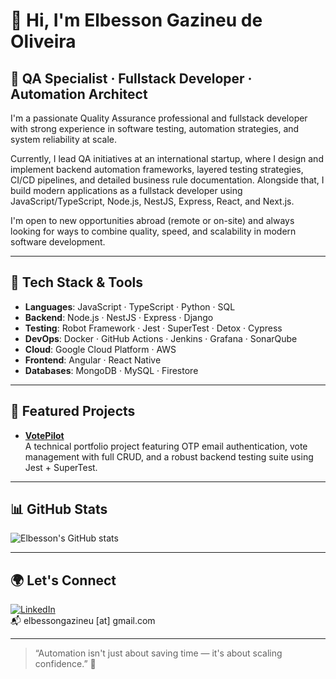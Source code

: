 # 👋 Hi, I'm Elbesson Gazineu de Oliveira

## 🧪 QA Specialist · Fullstack Developer · Automation Architect
I'm a passionate Quality Assurance professional and fullstack developer with strong experience in software testing, automation strategies, and system reliability at scale.

Currently, I lead QA initiatives at an international startup, where I design and implement backend automation frameworks, layered testing strategies, CI/CD pipelines, and detailed business rule documentation. Alongside that, I build modern applications as a fullstack developer using JavaScript/TypeScript, Node.js, NestJS, Express, React, and Next.js.

I'm open to new opportunities abroad (remote or on-site) and always looking for ways to combine quality, speed, and scalability in modern software development.

---

## 🔧 Tech Stack & Tools

- **Languages**: JavaScript · TypeScript · Python · SQL  
- **Backend**: Node.js · NestJS · Express · Django  
- **Testing**: Robot Framework · Jest · SuperTest · Detox · Cypress  
- **DevOps**: Docker · GitHub Actions · Jenkins · Grafana · SonarQube  
- **Cloud**: Google Cloud Platform · AWS  
- **Frontend**: Angular · React Native  
- **Databases**: MongoDB · MySQL · Firestore  

---

## 🚀 Featured Projects

- [**VotePilot**](https://github.com/elbesson/VotePilot)  
  A technical portfolio project featuring OTP email authentication, vote management with full CRUD, and a robust backend testing suite using Jest + SuperTest.

---

## 📊 GitHub Stats

![Elbesson's GitHub stats](https://github-readme-stats.vercel.app/api?username=elbesson&show_icons=true&theme=transparent&hide_rank=true)

---

## 🌍 Let's Connect

[![LinkedIn](https://img.shields.io/badge/LinkedIn-Elbesson%20Oliveira-blue?style=flat-square&logo=linkedin)](https://www.linkedin.com/in/elbesson-oliveira-14435a1b1)  
📬 elbessongazineu [at] gmail.com

---

> “Automation isn't just about saving time — it's about scaling confidence.” 🚀
